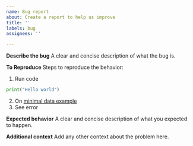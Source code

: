 ```yaml
---
name: Bug report
about: Create a report to help us improve
title: ''
labels: bug
assignees: ''

---
```


**Describe the bug**
A clear and concise description of what the bug is.

**To Reproduce**
Steps to reproduce the behavior:
1. Run code
```python
print("Hello world")
```
2. On [minimal data example](/link/to/data.ext)
3. See error

**Expected behavior**
A clear and concise description of what you expected to happen.

**Additional context**
Add any other context about the problem here.
